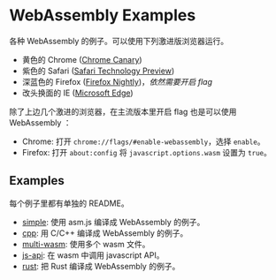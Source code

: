 # WebAssembly Examples

各种 WebAssembly 的例子。可以使用下列激进版浏览器运行。

+ 黄色的 Chrome ([Chrome Canary](https://www.google.com/chrome/browser/canary.html))
+ 紫色的 Safari ([Safari Technology Preview](https://developer.apple.com/safari/technology-preview/))
+ 深蓝色的 Firefox ([Firefox Nightly](https://www.mozilla.org/en-US/firefox/nightly/all/))，*依然需要开启 flag*
+ 改头换面的 IE ([Microsoft Edge](https://www.microsoft.com/en-us/windows/microsoft-edge))

除了上边几个激进的浏览器，在主流版本里开启 flag 也是可以使用 WebAssembly ：

+ Chrome: 打开 `chrome://flags/#enable-webassembly`，选择 `enable`。
+ Firefox: 打开 `about:config` 将 `javascript.options.wasm` 设置为 `true`。

## Examples

每个例子里都有单独的 README。

+ [simple](./simple/): 使用 asm.js 编译成 WebAssembly 的例子。
+ [cpp](./cpp/): 用 C/C++ 编译成 WebAssembly 的例子。
+ [multi-wasm](./multi-wasm/): 使用多个 wasm 文件。
+ [js-api](./js-api/): 在 wasm 中调用 javascript API。
+ [rust](./rust/): 把 Rust 编译成 WebAssembly 的例子。
